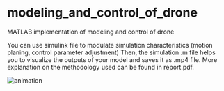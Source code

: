 # modeling_and_control_of_drone
 MATLAB implementation of modeling and control of drone

You can use simulink file to modulate simulation characteristics (motion planing, control parameter adjustment)
Then, the simulation .m file helps you to visualize the outputs of your model and saves it as .mp4 file.
More explanation on the methodology used can be found in report.pdf.


![animation](https://user-images.githubusercontent.com/55883119/209486392-3391a280-3d56-4180-b2f5-8a3872889146.gif)

